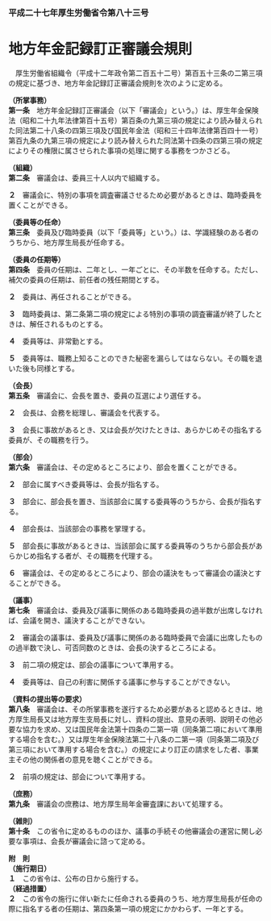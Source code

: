 ### 平成二十七年厚生労働省令第八十三号  
# 地方年金記録訂正審議会規則  
　厚生労働省組織令（平成十二年政令第二百五十二号）第百五十三条の二第三項の規定に基づき、地方年金記録訂正審議会規則を次のように定める。  
  
**（所掌事務）**  
**第一条**　地方年金記録訂正審議会（以下「審議会」という。）は、厚生年金保険法（昭和二十九年法律第百十五号）第百条の九第三項の規定により読み替えられた同法第二十八条の四第三項及び国民年金法（昭和三十四年法律第百四十一号）第百九条の九第三項の規定により読み替えられた同法第十四条の四第三項の規定によりその権限に属させられた事項の処理に関する事務をつかさどる。  
  
**（組織）**  
**第二条**　審議会は、委員三十人以内で組織する。  
  
**２**　審議会に、特別の事項を調査審議させるため必要があるときは、臨時委員を置くことができる。  
  
**（委員等の任命）**  
**第三条**　委員及び臨時委員（以下「委員等」という。）は、学識経験のある者のうちから、地方厚生局長が任命する。  
  
**（委員の任期等）**  
**第四条**　委員の任期は、二年とし、一年ごとに、その半数を任命する。ただし、補欠の委員の任期は、前任者の残任期間とする。  
  
**２**　委員は、再任されることができる。  
  
**３**　臨時委員は、第二条第二項の規定による特別の事項の調査審議が終了したときは、解任されるものとする。  
  
**４**　委員等は、非常勤とする。  
  
**５**　委員等は、職務上知ることのできた秘密を漏らしてはならない。その職を退いた後も同様とする。  
  
**（会長）**  
**第五条**　審議会に、会長を置き、委員の互選により選任する。  
  
**２**　会長は、会務を総理し、審議会を代表する。  
  
**３**　会長に事故があるとき、又は会長が欠けたときは、あらかじめその指名する委員が、その職務を行う。  
  
**（部会）**  
**第六条**　審議会は、その定めるところにより、部会を置くことができる。  
  
**２**　部会に属すべき委員等は、会長が指名する。  
  
**３**　部会に、部会長を置き、当該部会に属する委員等のうちから、会長が指名する。  
  
**４**　部会長は、当該部会の事務を掌理する。  
  
**５**　部会長に事故があるときは、当該部会に属する委員等のうちから部会長があらかじめ指名する者が、その職務を代理する。  
  
**６**　審議会は、その定めるところにより、部会の議決をもって審議会の議決とすることができる。  
  
**（議事）**  
**第七条**　審議会は、委員及び議事に関係のある臨時委員の過半数が出席しなければ、会議を開き、議決することができない。  
  
**２**　審議会の議事は、委員及び議事に関係のある臨時委員で会議に出席したものの過半数で決し、可否同数のときは、会長の決するところによる。  
  
**３**　前二項の規定は、部会の議事について準用する。  
  
**４**　委員等は、自己の利害に関係する議事に参与することができない。  
  
**（資料の提出等の要求）**  
**第八条**　審議会は、その所掌事務を遂行するため必要があると認めるときは、地方厚生局長又は地方厚生支局長に対し、資料の提出、意見の表明、説明その他必要な協力を求め、又は国民年金法第十四条の二第一項（同条第二項において準用する場合を含む。）又は厚生年金保険法第二十八条の二第一項（同条第二項及び第三項において準用する場合を含む。）の規定により訂正の請求をした者、事業主その他の関係者の意見を聴くことができる。  
  
**２**　前項の規定は、部会について準用する。  
  
**（庶務）**  
**第九条**　審議会の庶務は、地方厚生局年金審査課において処理する。  
  
**（雑則）**  
**第十条**　この省令に定めるもののほか、議事の手続その他審議会の運営に関し必要な事項は、会長が審議会に諮って定める。  
  
**附　則**  
**（施行期日）**  
**１**　この省令は、公布の日から施行する。  
**（経過措置）**  
**２**　この省令の施行に伴い新たに任命される委員のうち、地方厚生局長が任命の際に指名する者の任期は、第四条第一項の規定にかかわらず、一年とする。  
  
